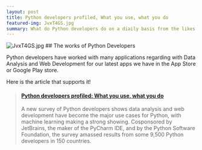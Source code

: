 ```yaml
---
layout: post
title: Python developers profiled, What you use, what you do
featured-img: JvxT4GS.jpg
summary: What do Python developers do on a diaily basis from the likes of Data Analysis and Web Developement? 
---
```

<img src="https://i.imgur.com/JvxT4GS.jpg" alt="JvxT4GS.jpg">
## The works of Python Developers

Python developers have worked with many applications regarding with Data Analysis and Web Development for our latest apps we have in the App Store or Google Play store. 

Here is the article that supports it!
<blockquote class="embedly-card"><h4><a href="https://www.infoworld.com/article/3269582/python/python-developers-profiled-what-you-use-what-you-do.html">Python developers profiled: What you use, what you do</a></h4><p>A new survey of Python developers shows data analysis and web development have become the major use cases for Python, with machine learning making a strong showing. Cosponsored by JetBrains, the maker of the PyCharm IDE, and by the Python Software Foundation, the survey amassed results from some 9,500 Python developers in 150 countries.</p></blockquote>
<script async src="//cdn.embedly.com/widgets/platform.js" charset="UTF-8"></script>
